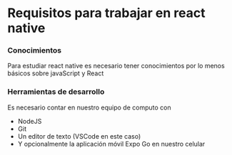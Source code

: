 # Requisitos para trabajar en react native

### Conocimientos

Para estudiar react native es necesario tener conocimientos por lo menos básicos sobre javaScript y React

### Herramientas de desarrollo 

Es necesario contar en nuestro equipo de computo con 
* NodeJS
* Git
* Un editor de texto (VSCode en este caso)
* Y opcionalmente la aplicación móvil Expo Go en nuestro celular